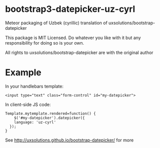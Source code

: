bootstrap3-datepicker-uz-cyrl
============

Meteor packaging of Uzbek (cyrillic) translation of uxsolutions/bootstrap-datepicker

This package is MIT Licensed. Do whatever you like with it but any responsibility for doing so is your own.

All rights to uxsolutions/bootstrap-datepicker are with the original author

Example
============
In your handlebars template:

    <input type="text" class="form-control" id="my-datepicker">

In client-side JS code:

    Template.mytemplate.rendered=function() {
    	$('#my-datepicker').datepicker({
        language: 'uz-cyrl'
      });
    }

See http://uxsolutions.github.io/bootstrap-datepicker/ for more
